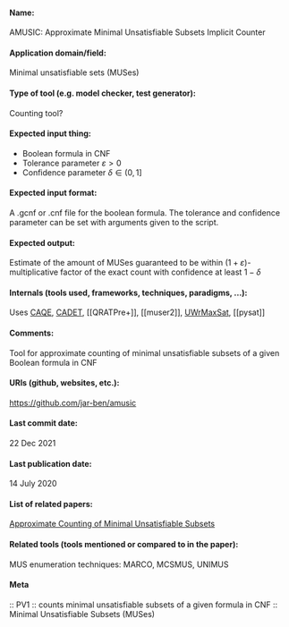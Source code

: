 #### Name:
AMUSIC: Approximate Minimal Unsatisfiable Subsets Implicit Counter

#### Application domain/field:
Minimal unsatisfiable sets (MUSes)

#### Type of tool (e.g. model checker, test generator):
Counting tool?

#### Expected input thing:
- Boolean formula in CNF
- Tolerance parameter $\varepsilon > 0$
- Confidence parameter $\delta \in (0,1]$

#### Expected input format:
A .gcnf or .cnf file for the boolean formula.
The tolerance and confidence parameter can be set with arguments given to the script.

#### Expected output:
Estimate of the amount of MUSes guaranteed to be within $(1+\varepsilon)$-multiplicative factor of the exact count with confidence at least $1-\delta$

#### Internals (tools used, frameworks, techniques, paradigms, ...):
Uses [CAQE](Solvers/CAQE.md), [CADET](Solvers/CADET.md), [[QRATPre+]], [[muser2]], [UWrMaxSat](Solvers/UWrMaxSat.md), [[pysat]]

#### Comments: 
Tool for approximate counting of minimal unsatisfiable subsets of a given Boolean formula in CNF

#### URIs (github, websites, etc.):
https://github.com/jar-ben/amusic

#### Last commit date:
22 Dec 2021

#### Last publication date:
14 July 2020

#### List of related papers:
[Approximate Counting of Minimal Unsatisfiable Subsets](https://doi.org/10.1007/978-3-030-53288-8_21)

#### Related tools (tools mentioned or compared to in the paper):
MUS enumeration techniques: MARCO, MCSMUS, UNIMUS

#### Meta
:: PV1 :: counts minimal unsatisfiable subsets of a given formula in CNF
:: Minimal Unsatisfiable Subsets (MUSes)
